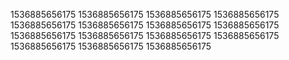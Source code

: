 1536885656175
1536885656175
1536885656175
1536885656175
1536885656175
1536885656175
1536885656175
1536885656175
1536885656175
1536885656175
1536885656175
1536885656175
1536885656175
1536885656175
1536885656175